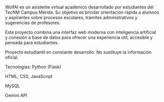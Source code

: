 WolfAI es un asistente virtual académico desarrollado por estudiantes del TecNM Campus Mérida. Su objetivo es brindar orientación rápida a alumnos y aspirantes sobre procesos escolares, trámites administrativos y sugerencias de profesores.

Este proyecto combina una interfaz web moderna con inteligencia artificial y conexión a base de datos para ofrecer una experiencia útil, accesible y pensada para estudiantes.

Proyecto estudiantil en constante desarrollo. No sustituye la información oficial.

Tecnologías:
Python (Flask)

HTML, CSS, JavaScript

MySQL

Gemini API

